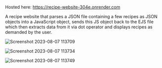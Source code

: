 Hosted here: https://recipe-website-304e.onrender.com

A recipe website that parses a JSON file containing a few recipes as JSON objects into a JavaScript object, sends this JS object back to the EJS file which then extracts data from it via dot operator and displays recipes as demanded by the user.

![Screenshot 2023-08-07 113709](https://github.com/aryaa0502/Recipe-Website/assets/101689725/f9636ce1-a888-4845-8288-e6c6d5dd50c4)

![Screenshot 2023-08-07 113734](https://github.com/aryaa0502/Recipe-Website/assets/101689725/7188e792-a26d-464d-b269-defce85663e6)

![Screenshot 2023-08-07 113749](https://github.com/aryaa0502/Recipe-Website/assets/101689725/0f344ea9-caf4-4bc9-ba6a-3f82a6683d90)
